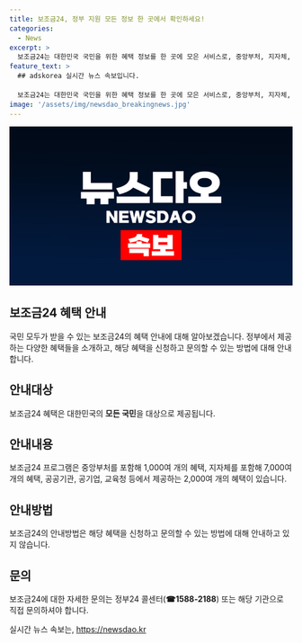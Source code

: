 ```yaml
---
title: 보조금24, 정부 지원 모든 정보 한 곳에서 확인하세요!
categories:
  - News
excerpt: >
  보조금24는 대한민국 국민을 위한 혜택 정보를 한 곳에 모은 서비스로, 중앙부처, 지자체, 공공기관, 공기업, 교육청 등에서 제공하는 1,000여 개의 혜택을 제공합니다. 자세한 내용은 정부24 콜센터(☎1588-2188)나 해당 기관으로 문의할 수 있습니다.
feature_text: >
  ## adskorea 실시간 뉴스 속보입니다.

  보조금24는 대한민국 국민을 위한 혜택 정보를 한 곳에 모은 서비스로, 중앙부처, 지자체, 공공기관, 공기업, 교육청 등에서 제공하는 1,000여 개의 혜택을 제공합니다. 자세한 내용은 정부24 콜센터(☎1588-2188)나 해당 기관으로 문의할 수 있습니다.
image: '/assets/img/newsdao_breakingnews.jpg'
---
```


<p><img src="/assets/img/newsdao_breakingnews.jpg" alt="adskorea 속보" /></p>

<h2 data-ke-size="size26">보조금24 혜택 안내</h2>

<p data-ke-size="size16">국민 모두가 받을 수 있는 보조금24의 혜택 안내에 대해 알아보겠습니다. 정부에서 제공하는 다양한 혜택들을 소개하고, 해당 혜택을 신청하고 문의할 수 있는 방법에 대해 안내합니다.</p>

<h2 data-ke-size="size24">안내대상</h2>

<p data-ke-size="size16">보조금24 혜택은 대한민국의 <b>모든 국민</b>을 대상으로 제공됩니다.</p>

<h2 data-ke-size="size24">안내내용</h2>

<p data-ke-size="size16">보조금24 프로그램은 중앙부처를 포함해 1,000여 개의 혜택, 지자체를 포함해 7,000여 개의 혜택, 공공기관, 공기업, 교육청 등에서 제공하는 2,000여 개의 혜택이 있습니다.</p>

<h2 data-ke-size="size24">안내방법</h2>

<p data-ke-size="size16">보조금24의 안내방법은 해당 혜택을 신청하고 문의할 수 있는 방법에 대해 안내하고 있지 않습니다.</p>

<h2 data-ke-size="size24">문의</h2>

<p data-ke-size="size16">보조금24에 대한 자세한 문의는 정부24 콜센터(<b>☎1588-2188</b>) 또는 해당 기관으로 직접 문의하셔야 합니다.</p>
실시간 뉴스 속보는, <a href="https://newsdao.kr" rel="dofollow">https://newsdao.kr</a>


